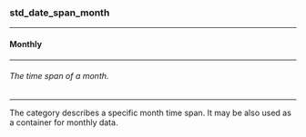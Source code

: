 ### std_date_span_month



------
#### Monthly



------
###### The time span of a month.



------
The category describes a specific month time span. It may be also used as a container for monthly data.